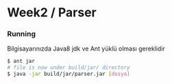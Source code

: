 # Week2 / Parser

### Running
Bilgisayarınızda Java8 jdk ve Ant yüklü olması gereklidir
```bash
$ ant jar
# file is now under build/jar/ directory
$ java -jar build/jar/parser.jar [dosya]
```